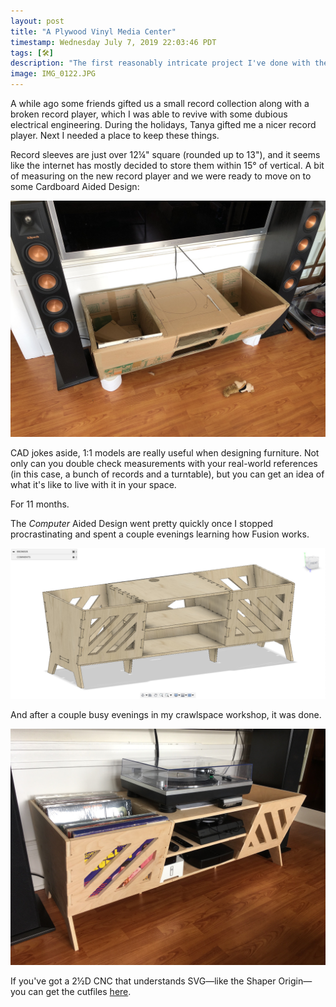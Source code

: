 ```yaml
---
layout: post
title: "A Plywood Vinyl Media Center"
timestamp: Wednesday July 7, 2019 22:03:46 PDT
tags: [🛠]
description: "The first reasonably intricate project I've done with the Shaper Origin"
image: IMG_0122.JPG
---
```


A while ago some friends gifted us a small record collection along with a broken record player, which I was able to revive with some dubious electrical engineering. During the holidays, Tanya gifted me a nicer record player. Next I needed a place to keep these things.

Record sleeves are just over 12¼" square (rounded up to 13"), and it seems like the internet has mostly decided to store them within 15° of vertical. A bit of measuring on the new record player and we were ready to move on to some Cardboard Aided Design:

![A very rough looking media center, made of cardboard, with two side storage areas for records and a record player scrawled on the surface with a sharpie](55640609302__C8AA64D5-97D8-4664-B439-B6C1230885D7.JPG)

CAD jokes aside, 1:1 models are really useful when designing furniture. Not only can you double check measurements with your real-world references (in this case, a bunch of records and a turntable), but you can get an idea of what it's like to live with it in your space.

For 11 months.

The _Computer_ Aided Design went pretty quickly once I stopped procrastinating and spent a couple evenings learning how Fusion works.

![A much better looking computer rendering of a wooden version of the cardboard model, absent the sharpie](Screen%20Shot%202019-07-06%20at%201.43.02%20PM.png)

And after a couple busy evenings in my crawlspace workshop, it was done.

![The finished product, faithful to the render if not the cardboard](IMG_0122.JPG)

If you've got a 2½D CNC that understands SVG—like the Shaper Origin—you can get the cutfiles [here](Media%20Center.zip).
